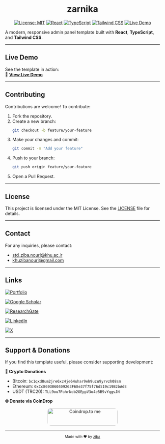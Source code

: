 <h1 align="center">
zarnika
</h1>

<div align="center">

[![License: MIT](https://img.shields.io/badge/License-MIT-yellow.svg?style=for-the-badge)](https://github.com/zibanouri/zarnika/blob/main/LICENSE)
[![React](https://img.shields.io/badge/React-20232A?style=for-the-badge&logo=react&logoColor=61DAFB)](https://reactjs.org/)
[![TypeScript](https://img.shields.io/badge/TypeScript-007ACC?style=for-the-badge&logo=typescript&logoColor=white)](https://www.typescriptlang.org/)
[![Tailwind CSS](https://img.shields.io/badge/TailwindCSS-38B2AC?style=for-the-badge&logo=tailwind-css&logoColor=white)](https://tailwindcss.com/)
[![Live Demo](https://img.shields.io/badge/Live%20Demo-Online-crimson?style=for-the-badge)](https://zibanouri.github.io/zarnika)

</div>

A modern, responsive admin panel template built with **React**, **TypeScript**, and **Tailwind CSS**.

---

## Live Demo

See the template in action:  
🚀 **[View Live Demo](https://zibanouri.github.io/zarnika)**

---

## Contributing

Contributions are welcome! To contribute:

1. Fork the repository.
2. Create a new branch:
   ```bash
   git checkout -b feature/your-feature
   ```
3. Make your changes and commit:
   ```bash
   git commit -m "Add your feature"
   ```
4. Push to your branch:
   ```bash
   git push origin feature/your-feature
   ```
5. Open a Pull Request.

---

## License

This project is licensed under the MIT License. See the [LICENSE](https://github.com/zibanouri/zarnika/blob/main/LICENSE) file for details.

---

## Contact

For any inquiries, please contact:
- std_ziba.nouri@khu.ac.ir
- khuzibanouri@gmail.com

---


## Links

[![Portfolio](https://img.shields.io/badge/Portfolio-000?style=for-the-badge&logo=ko-fi&logoColor=white)](https://zibanouri.ir/)

[![Google Scholar](https://img.shields.io/badge/Google%20Scholar-4285F4?style=for-the-badge&logo=googlescholar&logoColor=fff)](https://scholar.google.com/citations?user=Rhue_kkAAAAJ&hl=en)

[![ResearchGate](https://img.shields.io/badge/ResearchGate-0CB?style=for-the-badge&logo=researchgate&logoColor=fff)](https://www.researchgate.net/profile/Ziba-Nouri)

[![LinkedIn](https://img.shields.io/badge/LinkedIn-0A66C2?style=for-the-badge&logo=linkedin&logoColor=white)](https://www.linkedin.com/in/ziba-nouri/)

[![X](https://img.shields.io/badge/X-000?style=for-the-badge&logo=x&logoColor=white)](https://x.com/ziba_nouri)

---

## Support & Donations

If you find this template useful, please consider supporting development:

**💸 Crypto Donations**
- Bitcoin: `bc1qxd8um2jre6xz4je64uhar9eh9uzu9yrvzh08sm`
- Ethereum: `0xCc8693060409263F68e37f75f76d519c19B2bAdE`
- USDT (TRC20): `TLL9ou7PahrNob2GEppV3o4e5B9vYqgsJN`

**🌐 Donate via CoinDrop**

<p align="center">
  <a href="https://coindrop.to/zibanouri" target="_blank">
    <img src="https://coindrop.to/embed-button.png" style="border-radius: 10px; height: 57px !important;width: 229px !important;" alt="Coindrop.to me">
  </a>
</p>

---

<div align="center">
  <sub>Made with ❤️ by <a href="https://github.com/zibanouri">ziba</a></sub>
</div>
